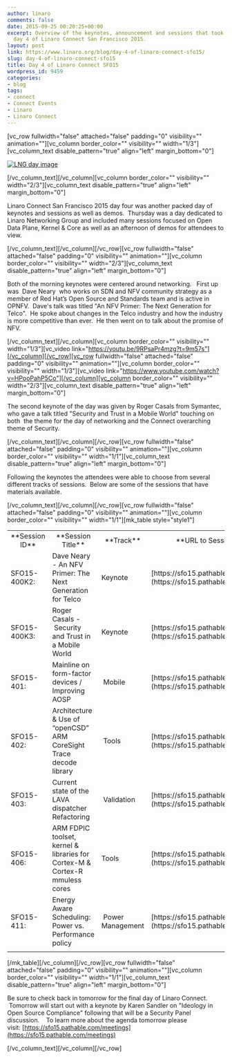 ```yaml
---
author: linaro
comments: false
date: 2015-09-25 00:20:25+00:00
excerpt: Overview of the keynotes, announcement and sessions that took place during
  day 4 of Linaro Connect San Francisco 2015.
layout: post
link: https://www.linaro.org/blog/day-4-of-linaro-connect-sfo15/
slug: day-4-of-linaro-connect-sfo15
title: Day 4 of Linaro Connect SFO15
wordpress_id: 9459
categories:
- blog
tags:
- connect
- Connect Events
- Linaro
- Linaro Connect
---
```


[vc_row fullwidth="false" attached="false" padding="0" visibility="" animation=""][vc_column border_color="" visibility="" width="1/3"][vc_column_text disable_pattern="true" align="left" margin_bottom="0"]

[![LNG day image](http://www.linaro.org/wp-content/uploads/2015/09/LNG-day-image.jpg)](http://www.linaro.org/wp-content/uploads/2015/09/LNG-day-image.jpg)

[/vc_column_text][/vc_column][vc_column border_color="" visibility="" width="2/3"][vc_column_text disable_pattern="true" align="left" margin_bottom="0"]


Linaro Connect San Francisco 2015 day four was another packed day of keynotes and sessions as well as demos.  Thursday was a day dedicated to Linaro Networking Group and included many sessions focused on Open Data Plane, Kernel & Core as well as an afternoon of demos for attendees to view.


[/vc_column_text][/vc_column][/vc_row][vc_row fullwidth="false" attached="false" padding="0" visibility="" animation=""][vc_column border_color="" visibility="" width="2/3"][vc_column_text disable_pattern="true" align="left" margin_bottom="0"]


Both of the morning keynotes were centered around networking.   First up was  Dave Neary  who works on SDN and NFV community strategy as a member of Red Hat’s Open Source and Standards team and is active in OPNFV.  Dave's talk was titled "An NFV Primer: The Next Generation for Telco".  He spoke about changes in the Telco industry and how the industry is more competitive than ever.  He then went on to talk about the promise of NFV.


[/vc_column_text][/vc_column][vc_column border_color="" visibility="" width="1/3"][vc_video link="https://youtu.be/9RPsaPr4mzg?t=9m57s"][/vc_column][/vc_row][vc_row fullwidth="false" attached="false" padding="0" visibility="" animation=""][vc_column border_color="" visibility="" width="1/3"][vc_video link="https://www.youtube.com/watch?v=HPooPahP5Co"][/vc_column][vc_column border_color="" visibility="" width="2/3"][vc_column_text disable_pattern="true" align="left" margin_bottom="0"]


The second keynote of the day was given by Roger Casals from Symantec, who gave a talk titled "Security and Trust in a Mobile World" touching on both  the theme for the day of networking and the Connect overarching theme of Security.


[/vc_column_text][/vc_column][/vc_row][vc_row fullwidth="false" attached="false" padding="0" visibility="" animation=""][vc_column border_color="" visibility="" width="1/1"][vc_column_text disable_pattern="true" align="left" margin_bottom="0"]


Following the keynotes the attendees were able to choose from several different tracks of sessions.  Below are some of the sessions that have materials available.


[/vc_column_text][/vc_column][/vc_row][vc_row fullwidth="false" attached="false" padding="0" visibility="" animation=""][vc_column border_color="" visibility="" width="1/1"][mk_table style="style1"]
<table width="1020" >
<tbody >
<tr >

<td width="90" style="text-align: center;" >**Session ID**
</td>

<td width="347" style="text-align: center;" >**Session Title**
</td>

<td width="64" style="text-align: center;" >**Track**
</td>

<td width="519" style="text-align: center;" >**URL to Session Information**
</td>
</tr>
<tr >

<td width="90" >SFO15-400K2:
</td>

<td width="347" >Dave Neary - An NFV Primer: The Next Generation for Telco
</td>

<td width="64" >Keynote
</td>

<td width="519" >[https://sfo15.pathable.com/meetings/303069](https://sfo15.pathable.com/meetings/303069)
</td>
</tr>
<tr >

<td width="90" >SFO15-400K3:
</td>

<td width="347" >Roger Casals - Security and Trust in a Mobile World
</td>

<td width="64" >Keynote
</td>

<td width="519" >[https://sfo15.pathable.com/meetings/303070](https://sfo15.pathable.com/meetings/303070)
</td>
</tr>
<tr >

<td width="90" >SFO15-401:
</td>

<td width="347" >Mainline on form-factor devices / Improving AOSP
</td>

<td width="64" > Mobile
</td>

<td width="519" >[https://sfo15.pathable.com/meetings/303072](https://sfo15.pathable.com/meetings/303072)
</td>
</tr>
<tr >

<td width="90" >SFO15-402:
</td>

<td width="347" >Architecture & Use of “openCSD” ARM CoreSight Trace decode library
</td>

<td width="64" > Tools
</td>

<td width="519" >[https://sfo15.pathable.com/meetings/303073](https://sfo15.pathable.com/meetings/303073)
</td>
</tr>
<tr >

<td width="90" >SFO15-403:
</td>

<td width="347" >Current state of the LAVA dispatcher Refactoring
</td>

<td width="64" > Validation
</td>

<td width="519" >[https://sfo15.pathable.com/meetings/303074](https://sfo15.pathable.com/meetings/303074)
</td>
</tr>
<tr >

<td width="90" >SFO15-406:
</td>

<td width="347" >ARM FDPIC toolset, kernel & libraries for Cortex-M & Cortex-R mmuless cores
</td>

<td width="64" >Tools
</td>

<td width="519" >[https://sfo15.pathable.com/meetings/303078](https://sfo15.pathable.com/meetings/303078)
</td>
</tr>
<tr >

<td width="90" >SFO15-411:
</td>

<td width="347" >Energy Aware Scheduling: Power vs. Performance policy
</td>

<td width="64" > Power Management
</td>

<td width="519" >[https://sfo15.pathable.com/meetings/303083](https://sfo15.pathable.com/meetings/303083)
</td>
</tr>
<tr >

<td width="90" >
</td>

<td width="347" >
</td>

<td width="64" >
</td>

<td width="519" >
</td>
</tr>
</tbody>
</table>
[/mk_table][/vc_column][/vc_row][vc_row fullwidth="false" attached="false" padding="0" visibility="" animation=""][vc_column border_color="" visibility="" width="1/1"][vc_column_text disable_pattern="true" align="left" margin_bottom="0"]


Be sure to check back in tomorrow for the final day of Linaro Connect.  Tomorrow will start out with a keynote by Karen Sandler on "Ideology in Open Source Compliance" following that will be a Security Panel discussion.    To learn more about the agenda tomorrow please visit: [https://sfo15.pathable.com/meetings](https://sfo15.pathable.com/meetings)


[/vc_column_text][/vc_column][/vc_row]

